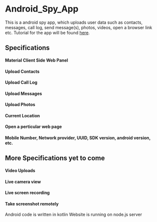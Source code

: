 # Android_Spy_App
This is a android spy app, which uploads user data such as contacts, messages, call log, send message(s), photos, videos, open a browser link etc. Tutorial for the app will be found <a href="https://students.iitj.ac.in/blog/2018/04/29/android-spy-app-with-socket-io-and-node-js/" target="_blank">here</a>.
 

## Specifications
#### Material Client Side Web Panel
#### Upload Contacts
#### Upload Call Log
#### Upload Messages
#### Upload Photos
#### Current Location
#### Open a perticular web page 
#### Mobile Number, Network provider, UUID, SDK version, android version, etc.

## More Specifications yet to come
#### Video Uploads
#### Live camera view
#### Live screen recording
#### Take screenshot remotely

Android code is written in kotlin
Website is running on node.js server

